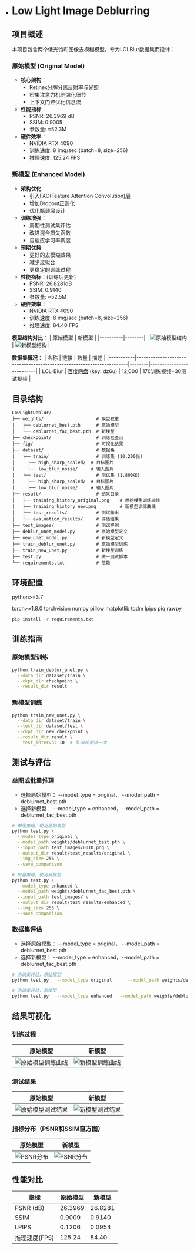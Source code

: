 

- # Low Light Image Deblurring

  ## 项目概述

  本项目包含两个低光饱和图像去模糊模型，专为LOLBlur数据集而设计：

  ### 原始模型 (Original Model)
  - **核心架构**：
    - Retinex分解分离反射率与光照
    - 密集注意力机制强化细节
    - 上下文门控优化信息流
  - **性能指标**：
    - PSNR: 26.3969 dB
    - SSIM: 0.9005
    - 参数量: ≈52.3M
  - **硬件效率**：
    - NVIDIA RTX 4090
    - 训练速度: 8 img/sec (batch=8, size=256)
    - 推理速度: 125.24 FPS
  
  ### 新模型 (Enhanced Model)
  - **架构优化**：
    - 引入FAC(Feature Attention Convolution)层
    - 增加Dropout正则化
    - 优化瓶颈层设计
  - **训练增强**：
    - 周期性测试集评估
    - 改进混合损失函数
    - 自适应学习率调度
  - **预期优势**：
    - 更好的去模糊效果
    - 减少过拟合
    - 更稳定的训练过程
  - **性能指标**：(训练后更新)
    - PSNR: 26.8281dB
    - SSIM: 0.9140
    - 参数量: ≈52.5M
  - **硬件效率**：
    - NVIDIA RTX 4090
    - 训练速度: 8 img/sec (batch=8, size=256)
    - 推理速度: 84.40 FPS
  
  **模型结构对比**：
  | 原始模型 | 新模型 |
  |----------|--------|
  | ![原始模型结构](./fig/model1_structure.png) | ![新模型结构](./fig/model2_structure.png) |
  
  **数据集概况**：
  | 名称      | 链接                                                                 | 数量   | 描述                     |
  |-----------|----------------------------------------------------------------------|--------|--------------------------|
  | LOL-Blur  | [百度网盘](https://pan.baidu.com/s/1CPphxCKQJa_iJAGD6YACuA) (key: dz6u) | 12,000 | 170训练视频+30测试视频 |

  ## 目录结构
  
  ```
  LowLightDeblur/
  ├── weights/                    # 模型权重
  │   ├── deblurnet_best.pth      # 原始模型
  │   └── deblurnet_fac_best.pth  # 新模型
  ├── checkpoint/                 # 训练检查点
  ├── fig/                        # 可视化结果
  ├── dataset/                    # 数据集
  │   ├── train/                  # 训练集 (10,200张)
  │   	├── high_sharp_scaled/  # 目标图片 
  │   	└── low_blur_noise/     # 输入图片 
  │   └── test/                   # 测试集 (1,800张)
  │   	├── high_sharp_scaled/  # 目标图片 
  │   	└── low_blur_noise/     # 输入图片 
  ├── result/                     # 结果目录
  │   ├── training_history_original.png    # 原始模型训练曲线
  │   ├── training_history_new.png         # 新模型训练曲线
  │   ├── test_results/           # 测试输出
  │   └── evaluation_results/     # 评估结果
  ├── test_images/                # 测试样例
  ├── deblur_unet_model.py        # 原始模型定义
  ├── new_unet_model.py           # 新模型定义
  ├── train_deblur_unet.py        # 原始模型训练
  ├── train_new_unet.py           # 新模型训练
  ├── test.py                     # 统一测试脚本
  └── requirements.txt            # 依赖
  ```
  
  
  
  ## 环境配置
  
  python>=3.7
  
  torch>=1.8.0
  torchvision
  numpy
  pillow
  matplotlib
  tqdm
  lpips
  piq
  rawpy    
  
  ```bash
  pip install -r requirements.txt
  ```
  
  ## 训练指南
  
  ### 原始模型训练
  ```bash
  python train_deblur_unet.py \
    --data_dir dataset/train \
    --ckpt_dir checkpoint \
    --result_dir result
  ```
  
  ### 新模型训练
  ```bash
  python train_new_unet.py \
    --data_dir dataset/train \
    --test_dir dataset/test \
    --ckpt_dir new_checkpoint \
    --result_dir result \
    --test_interval 10  # 每10轮测试一次
  ```
  
  ## 测试与评估
  
  ### 单图或批量推理
  
  - 选择原始模型： --model_type = original，     --model_path = deblurnet_best.pth
  - 选择新模型：     --model_type = enhanced，--model_path = deblurnet_fac_best.pth
  
  ```bash
  # 单图推理，使用原始模型
  python test.py \
    --model_type original \
    --model_path weights/deblurnet_best.pth \
    --input_path test_images/0010.png \
    --output_dir result/test_results/original \
    --img_size 256 \
    --save_comparison
    
  # 批量推理，使用新模型
  python test.py \
    --model_type enhanced \
    --model_path weights/deblurnet_fac_best.pth \
    --input_path test_images/ \
    --output_dir result/test_results/enhanced \
    --img_size 256 \
    --save_comparison
  ```
  
  ### 数据集评估
  
  - 选择原始模型： --model_type = original，    --model_path = deblurnet_best.pth
  - 选择新模型：     --model_type = enhanced，--model_path = deblurnet_fac_best.pth
  
  ```bash
  # 测试集评估，原始模型
  python test.py   --model_type original      --model_path weights/deblurnet_best.pth   --evaluate  --data_dir dataset/test  --output_dir result/evaluation/original --save_samples
  
  # 测试集评估，新模型
  python test.py   --model_type enhanced   --model_path weights/deblurnet_fac_best.pth  --evaluate  --data_dir dataset/test  --output_dir result/evaluation/enhanced --save_samples
  ```
  
  ## 结果可视化
  
  ### 训练过程
  | 原始模型                                                    | 新模型                                               |
  | ----------------------------------------------------------- | ---------------------------------------------------- |
  | ![原始模型训练曲线](./result/training_history_original.png) | ![新模型训练曲线](./result/training_history_new.png) |
  
  ### 测试结果
  | 原始模型                                                    | 新模型                                               |
  | ----------------------------------------------------------- | ---------------------------------------------------- |
  | ![原始模型测试结果](./fig/original_test_set_evaluation.png) | ![新模型测试结果](./fig/new_test_set_evaluation.png) |
  
  ### 指标分布（PSNR和SSIM直方图）
  | 原始模型                                              | 新模型                                             |
  | ----------------------------------------------------- | -------------------------------------------------- |
  | ![PSNR分布](./result/metrics_distribution_origin.png) | ![PSNR分布](./result/metrics_distribution_new.png) |
  
  
  
  ## 性能对比
  
  | 指标          | 原始模型 | 新模型  |
  | ------------- | -------- | ------- |
  | PSNR (dB)     | 26.3969  | 26.8281 |
  | SSIM          | 0.9009   | 0.9140  |
  | LPIPS         | 0.1206   | 0.0954  |
  | 推理速度(FPS) | 125.24   | 84.40   |
